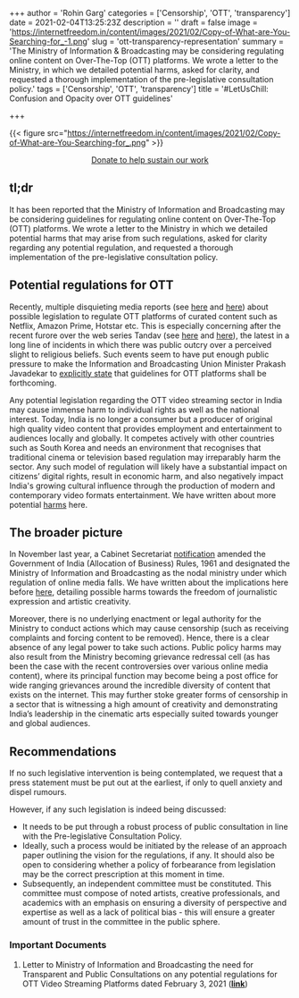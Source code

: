 +++
author = 'Rohin Garg'
categories = ['Censorship', 'OTT', 'transparency']
date = 2021-02-04T13:25:23Z
description = ''
draft = false
image = 'https://internetfreedom.in/content/images/2021/02/Copy-of-What-are-You-Searching-for_-1.png'
slug = 'ott-transparency-representation'
summary = 'The Ministry of Information & Broadcasting may be considering regulating online content on Over-The-Top (OTT) platforms. We wrote a letter to the Ministry, in which we detailed potential harms, asked for clarity, and requested a thorough implementation of the pre-legislative consultation policy.'
tags = ['Censorship', 'OTT', 'transparency']
title = '#LetUsChill: Confusion and Opacity over OTT guidelines'

+++


{{< figure src="https://internetfreedom.in/content/images/2021/02/Copy-of-What-are-You-Searching-for_.png" >}}

<div style="text-align:center;">
    <a href="https://internetfreedom.in/donate/" class="button">Donate to help sustain our work</a>
</div>

## tl;dr

It has been reported that the Ministry of Information and Broadcasting may be considering guidelines for regulating online content on Over-The-Top (OTT) platforms. We wrote a letter to the Ministry in which we detailed potential harms that may arise from such regulations, asked for clarity regarding any potential regulation, and requested a thorough implementation of the pre-legislative consultation policy.

## Potential regulations for OTT

Recently, multiple disquieting media reports (see [here](https://www.hindustantimes.com/india-news/ib-ministry-works-on-self-regulation-law-for-ott-platforms-and-digital-media-101610774195596.html) and [here](https://timesofindia.indiatimes.com/india/government-examines-ott-regulations-in-foreign-countries/articleshow/80376346.cms)) about possible legislation to regulate OTT platforms of curated content such as Netflix, Amazon Prime, Hotstar etc. This is especially concerning after the recent furore over the web series Tandav (see [here](https://www.thehindu.com/news/cities/mumbai/tandav-controversy-ib-ministry-seeks-explanation-from-amazon-prime-video/article33595435.ece) and [here](https://www.thehindu.com/news/national/other-states/one-more-fir-against-amazon-primes-tandav/article33612281.ece)), the latest in a long line of incidents in which there was public outcry over a perceived slight to religious beliefs. Such events seem to have put enough public pressure to make  the Information and Broadcasting Union Minister Prakash Javadekar to [explicitly state](https://www.indiatoday.in/binge-watch/story/i-b-ministry-to-issue-guidelines-for-ott-platforms-after-tandav-row-prakash-javadekar-1764444-2021-01-31) that guidelines for OTT platforms shall be forthcoming.

Any potential legislation regarding the OTT video streaming sector in India may cause immense harm to individual rights as well as the national interest. Today, India is no longer a consumer but a producer of original high quality video content that provides employment and entertainment to audiences locally and globally. It competes actively with other countries such as South Korea and needs an environment that recognises that traditional cinema or television based regulation may irreparably harm the sector. Any such model of regulation will likely have a substantial impact on citizens’ digital rights, result in economic harm, and also negatively impact India's growing cultural influence through the production of modern and contemporary video formats entertainment. We have written about more potential [harms](https://internetfreedom.in/protect-users-do-not-license-the-internet-ottconsultation-savetheinternet/) here.

## The broader picture

In November last year, a Cabinet Secretariat [notification](http://egazette.nic.in/WriteReadData/2020/223032.pdf) amended the Government of India (Allocation of Business) Rules, 1961 and designated the Ministry of Information and Broadcasting as the nodal ministry under which regulation of online media falls.  We have written about the implications here before [here](https://internetfreedom.in/statement-on-online-news-media-and-ott-platforms/), detailing possible harms towards the freedom of journalistic expression and artistic creativity.

Moreover, there is no underlying enactment or legal authority for the Ministry to conduct actions which may cause censorship (such as receiving complaints and forcing content to be removed). Hence, there is a clear absence of any legal power to take such actions. Public policy harms may also result from the Ministry becoming grievance redressal cell (as has been the case with the recent controversies over various online media content), where its principal function may become being a post office for wide ranging grievances around the incredible diversity of content that exists on the internet. This may further stoke greater forms of censorship in a sector that is witnessing a high amount of creativity and demonstrating India’s leadership in the cinematic arts especially suited towards younger and global audiences.

## Recommendations

If no such legislative intervention is being contemplated, we request that a press statement must be put out at the earliest, if only to quell anxiety and dispel rumours.

However, if any such legislation is indeed being discussed:

* It needs to be put through a robust process of public consultation in line with the Pre-legislative Consultation Policy.
* Ideally, such a process would be initiated by the release of an approach paper outlining the vision for the regulations, if any. It should also be open to considering whether a policy of forbearance from legislation may be the correct prescription at this moment in time.
* Subsequently, an independent committee must be constituted. This committee must compose of noted artists, creative professionals, and academics with an emphasis on ensuring a diversity of perspective and expertise as well as a lack of political bias - this will ensure a greater amount of trust in the committee in the public sphere.

### Important Documents

1. Letter to Ministry of Information and Broadcasting the need for Transparent and Public Consultations on any potential regulations for OTT Video Streaming Platforms dated February 3, 2021 (**[link](https://drive.google.com/file/d/1diJb0tKcfDipnIR5iyOZtkHxNVkLxw_j/view?usp=sharing)**)

